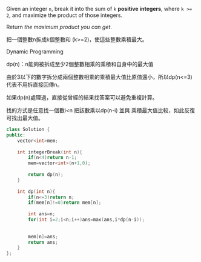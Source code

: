 Given an integer `n`, break it into the sum of `k` **positive integers**, where `k >= 2`, and maximize the product of those integers.

Return _the maximum product you can get_.

把一個整數n拆成k個整數和 (k>=2)，使這些整數乘積最大。

Dynamic Programming

dp(n)：n能夠被拆成至少2個整數相乘的乘積和自身中的最大值

由於3以下的數字拆分成兩個整數相乘的乘積最大值比原值還小，所以dp(n<=3)代表不用拆直接回傳n。

如果dp(n)處理過，直接從曾經的結果找答案可以避免重複計算。

找的方式是任意找一個數i\<n 把該數乘以dp(n-i) 並與 乘積最大值比較，如此反復可找出最大值。

```cpp
class Solution {
public:
    vector<int>mem;
    
    int integerBreak(int n){
        if(n<4)return n-1;
        mem=vector<int>(n+1,0);
        
        return dp(n);
    }
    
    int dp(int n){
        if(n<=3)return n;
        if(mem[n]!=0)return mem[n];
        
        int ans=n;
        for(int i=2;i<n;i++)ans=max(ans,i*dp(n-i));
        
        
        mem[n]=ans;
        return ans;
    }
};
```